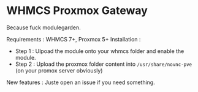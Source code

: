 # WHMCS Proxmox Gateway

Because fuck modulegarden.

Requirements : WHMCS 7+, Proxmox 5+
Installation : 
* Step 1 : Ulpoad the module onto your whmcs folder and enable the module. 
* Step 2 : Upload the proxmox folder content into `/usr/share/novnc-pve` (on your promox server obviously)

New features : Juste open an issue if you need something.